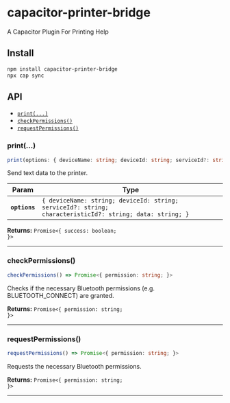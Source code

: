 # capacitor-printer-bridge

A Capacitor Plugin For Printing Help

## Install

```bash
npm install capacitor-printer-bridge
npx cap sync
```

## API

<docgen-index>

* [`print(...)`](#print)
* [`checkPermissions()`](#checkpermissions)
* [`requestPermissions()`](#requestpermissions)

</docgen-index>

<docgen-api>
<!--Update the source file JSDoc comments and rerun docgen to update the docs below-->

### print(...)

```typescript
print(options: { deviceName: string; deviceId: string; serviceId?: string; characteristicId?: string; data: string; }) => Promise<{ success: boolean; }>
```

Send text data to the printer.

| Param         | Type                                                                                                                |
| ------------- | ------------------------------------------------------------------------------------------------------------------- |
| **`options`** | <code>{ deviceName: string; deviceId: string; serviceId?: string; characteristicId?: string; data: string; }</code> |

**Returns:** <code>Promise&lt;{ success: boolean; }&gt;</code>

--------------------


### checkPermissions()

```typescript
checkPermissions() => Promise<{ permission: string; }>
```

Checks if the necessary Bluetooth permissions (e.g. BLUETOOTH_CONNECT) are granted.

**Returns:** <code>Promise&lt;{ permission: string; }&gt;</code>

--------------------


### requestPermissions()

```typescript
requestPermissions() => Promise<{ permission: string; }>
```

Requests the necessary Bluetooth permissions.

**Returns:** <code>Promise&lt;{ permission: string; }&gt;</code>

--------------------

</docgen-api>
